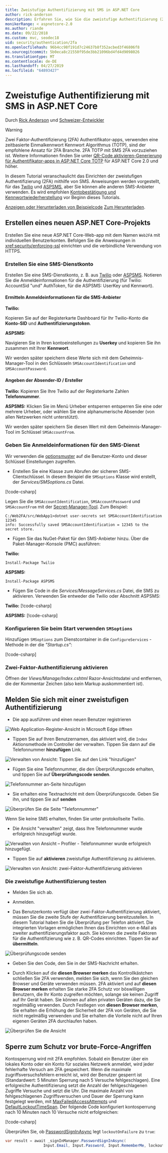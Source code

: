```yaml
---
title: Zweistufige Authentifizierung mit SMS in ASP.NET Core
author: rick-anderson
description: Erfahren Sie, wie Sie die zweistufige Authentifizierung (2FA) mit einer ASP.NET Core-app einrichten.
monikerRange: < aspnetcore-2.0
ms.author: riande
ms.date: 09/22/2018
ms.custom: mvc, seodec18
uid: security/authentication/2fa
ms.openlocfilehash: 96b4cc98f191d7c24637b8f352acbed3f46806f8
ms.sourcegitcommit: 5b0eca8c21550f95de3bb21096bd4fd4d9098026
ms.translationtype: MT
ms.contentlocale: de-DE
ms.lasthandoff: 04/27/2019
ms.locfileid: "64893427"
---
```

# <a name="two-factor-authentication-with-sms-in-aspnet-core"></a>Zweistufige Authentifizierung mit SMS in ASP.NET Core

Durch [Rick Anderson](https://twitter.com/RickAndMSFT) und [Schweizer-Entwickler](https://github.com/Swiss-Devs)

>[!WARNING]
> Zwei Faktor-Authentifizierung (2FA) Authentifikator-apps, verwenden eine zeitbasierte Einmalkennwort Kennwort Algorithmus (TOTP), sind der empfohlene Ansatz für 2FA Branche. 2FA TOTP mit SMS 2FA vorzuziehen ist. Weitere Informationen finden Sie unter [QR-Code aktivieren-Generierung für Authentifikator-apps in ASP.NET Core TOTP](xref:security/authentication/identity-enable-qrcodes) für ASP.NET Core 2.0 und höher.

In diesem Tutorial veranschaulicht das Einrichten der zweistufigen Authentifizierung (2FA) mithilfe von SMS. Anweisungen werden vorgestellt, für das [Twilio](https://www.twilio.com/) und [ASPSMS](https://www.aspsms.com/asp.net/identity/core/testcredits/), aber Sie können alle anderen SMS-Anbieter verwenden. Es wird empfohlen [Kontobestätigung und Kennwortwiederherstellung](xref:security/authentication/accconfirm) vor Beginn dieses Tutorials.

[Anzeigen oder Herunterladen von Beispielcode](https://github.com/aspnet/AspNetCore.Docs/tree/master/aspnetcore/security/authentication/2fa/sample/Web2FA) [Zum Herunterladen](xref:index#how-to-download-a-sample).

## <a name="create-a-new-aspnet-core-project"></a>Erstellen eines neuen ASP.NET Core-Projekts

Erstellen Sie eine neue ASP.NET Core-Web-app mit dem Namen `Web2FA` mit individuellen Benutzerkonten. Befolgen Sie die Anweisungen in <xref:security/enforcing-ssl> einrichten und die verbindliche Verwendung von HTTPS.

### <a name="create-an-sms-account"></a>Erstellen Sie eine SMS-Dienstkonto

Erstellen Sie eine SMS-Dienstkonto, z. B. aus [Twilio](https://www.twilio.com/) oder [ASPSMS](https://www.aspsms.com/asp.net/identity/core/testcredits/). Notieren Sie die Anmeldeinformationen für die Authentifizierung (für Twilio: AccountSid "und" AuthToken, für die ASPSMS: UserKey und Kennwort).

#### <a name="figuring-out-sms-provider-credentials"></a>Ermitteln Anmeldeinformationen für die SMS-Anbieter

**Twilio:**

Kopieren Sie auf der Registerkarte Dashboard für Ihr Twilio-Konto die **Konto-SID** und **Authentifizierungstoken**.

**ASPSMS:**

Navigieren Sie in Ihren kontoeinstellungen zu **Userkey** und kopieren Sie ihn zusammen mit Ihrer **Kennwort**.

Wir werden später speichern diese Werte sich mit dem Geheimnis-Manager-Tool in den Schlüsseln `SMSAccountIdentification` und `SMSAccountPassword`.

#### <a name="specifying-senderid--originator"></a>Angeben der Absender-ID / Ersteller

**Twilio:** Kopieren Sie Ihre Twilio auf der Registerkarte Zahlen **Telefonnummer**.

**ASPSMS:** Klicken Sie im Menü Urheber entsperren entsperren Sie eine oder mehrere Urheber, oder wählen Sie eine alphanumerische Absender (von allen Netzwerken nicht unterstützt).

Wir werden später speichern Sie diesen Wert mit dem Geheimnis-Manager-Tool im Schlüssel `SMSAccountFrom`.

### <a name="provide-credentials-for-the-sms-service"></a>Geben Sie Anmeldeinformationen für den SMS-Dienst

Wir verwenden die [optionsmuster](xref:fundamentals/configuration/options) auf die Benutzer-Konto und dieser Schlüssel Einstellungen zugreifen.

* Erstellen Sie eine Klasse zum Abrufen der sicheren SMS-Clientschlüssel. In diesem Beispiel die `SMSoptions` Klasse wird erstellt, der *Services/SMSoptions.cs* Datei.

[!code-csharp[](2fa/sample/Web2FA/Services/SMSoptions.cs)]

Legen Sie die `SMSAccountIdentification`, `SMSAccountPassword` und `SMSAccountFrom` mit der [Secret-Manager-Tool](xref:security/app-secrets). Zum Beispiel:

```none
C:/Web2FA/src/WebApp1>dotnet user-secrets set SMSAccountIdentification 12345
info: Successfully saved SMSAccountIdentification = 12345 to the secret store.
```

* Fügen Sie das NuGet-Paket für den SMS-Anbieter hinzu. Über die Paket-Manager-Konsole (PMC) ausführen:

**Twilio:**

`Install-Package Twilio`

**ASPSMS:**

`Install-Package ASPSMS`

* Fügen Sie Code in die *Services/MessageServices.cs* Datei, die SMS zu aktivieren. Verwenden Sie entweder die Twilio oder Abschnitt ASPSMS:

**Twilio:** [!code-csharp[](2fa/sample/Web2FA/Services/MessageServices_twilio.cs)]

**ASPSMS:** [!code-csharp[](2fa/sample/Web2FA/Services/MessageServices_ASPSMS.cs)]

### <a name="configure-startup-to-use-smsoptions"></a>Konfigurieren Sie beim Start verwenden `SMSoptions`

Hinzufügen `SMSoptions` zum Dienstcontainer in die `ConfigureServices` -Methode in der die *"Startup.cs"*:

[!code-csharp[](2fa/sample/Web2FA/Startup.cs?name=snippet1&highlight=4)]

### <a name="enable-two-factor-authentication"></a>Zwei-Faktor-Authentifizierung aktivieren

Öffnen der *Views/Manage/Index.cshtml* Razor-Ansichtsdatei und entfernen, die der Kommentar Zeichen (also kein Markup auskommentiert ist).

## <a name="log-in-with-two-factor-authentication"></a>Melden Sie sich mit einer zweistufigen Authentifizierung

* Die app ausführen und einen neuen Benutzer registrieren

![Web Application-Register-Ansicht in Microsoft Edge öffnen](2fa/_static/login2fa1.png)

* Tippen Sie auf Ihren Benutzernamen, das aktiviert wird, die `Index` Aktionsmethode im Controller der verwalten. Tippen Sie dann auf die Telefonnummer **hinzufügen** Link.

![Verwalten von Ansicht: Tippen Sie auf den Link "hinzufügen"](2fa/_static/login2fa2.png)

* Fügen Sie eine Telefonnummer, die den Überprüfungscode erhalten, und tippen Sie auf **Überprüfungscode senden**.

![Telefonnummer an-Seite hinzufügen](2fa/_static/login2fa3.png)

* Sie erhalten eine Textnachricht mit dem Überprüfungscode. Geben Sie ihn, und tippen Sie auf **senden**

![Überprüfen Sie die Seite "Telefonnummer"](2fa/_static/login2fa4.png)

Wenn Sie keine SMS erhalten, finden Sie unter protokollseite Twilio.

* Die Ansicht "verwalten" zeigt, dass Ihre Telefonnummer wurde erfolgreich hinzugefügt wurde.

![Verwalten von Ansicht – Profiler - Telefonnummer wurde erfolgreich hinzugefügt.](2fa/_static/login2fa5.png)

* Tippen Sie auf **aktivieren** zweistufige Authentifizierung zu aktivieren.

![Verwalten von Ansicht: zwei-Faktor-Authentifizierung aktivieren](2fa/_static/login2fa6.png)

### <a name="test-two-factor-authentication"></a>Die zweistufige Authentifizierung testen

* Melden Sie sich ab.

* Anmelden.

* Das Benutzerkonto verfügt über zwei-Faktor-Authentifizierung aktiviert, müssen Sie die zweite Stufe der Authentifizierung bereitzustellen. In diesem Tutorial haben Sie die Überprüfung per Telefon aktiviert. Die integrierten Vorlagen ermöglichen Ihnen das Einrichten von e-Mail als zweiter authentifizierungsfaktor auch. Sie können die zweite Faktoren für die Authentifizierung wie z. B. QR-Codes einrichten. Tippen Sie auf **übermitteln**.

![Überprüfungscode senden](2fa/_static/login2fa7.png)

* Geben Sie den Code, den Sie in der SMS-Nachricht erhalten.

* Durch Klicken auf die **diesen Browser merken** das Kontrollkästchen schließen Sie 2FA verwenden, melden Sie sich, wenn Sie den gleichen Browser und Geräte verwenden müssen. 2FA aktiviert und auf **diesen Browser merken** erhalten Sie starke 2FA Schutz vor böswilligen Benutzern, die Ihr Konto zugreifen möchten, solange sie keinen Zugriff auf Ihr Gerät haben. Sie können auf allen privaten Geräten dazu, die Sie regelmäßig verwenden. Durch Festlegen von **diesen Browser merken**, Sie erhalten die Erhöhung der Sicherheit der 2FA von Geräten, die Sie nicht regelmäßig verwenden und Sie erhalten die Vorteile nicht auf Ihren eigenen Geräten 2FA durchlaufen haben.

![Überprüfen Sie die Ansicht](2fa/_static/login2fa8.png)

## <a name="account-lockout-for-protecting-against-brute-force-attacks"></a>Sperre zum Schutz vor brute-Force-Angriffen

Kontosperrung wird mit 2FA empfohlen. Sobald ein Benutzer über ein lokales Konto oder ein Konto für soziales Netzwerk anmeldet, wird jeder fehlerhafte Versuch am 2FA gespeichert. Wenn die maximale zugriffsversuchsfehlern erreicht ist, wird der Benutzer gesperrt ist (Standardwert: 5 Minuten Sperrung nach 5 Versuche fehlgeschlagen). Eine erfolgreiche Authentifizierung setzt die Anzahl der fehlgeschlagenen Zugriffe Versuche und setzt die Uhr. Die maximale Anzahl von fehlgeschlagenen Zugriffsversuchen und Dauer der Sperrung kann festgelegt werden, mit [MaxFailedAccessAttempts](/dotnet/api/microsoft.aspnetcore.identity.lockoutoptions.maxfailedaccessattempts) und [DefaultLockoutTimeSpan](/dotnet/api/microsoft.aspnetcore.identity.lockoutoptions.defaultlockouttimespan). Der folgende Code konfiguriert kontosperrung nach 10 Minuten nach 10 Versuche nicht erfolgreichen:

[!code-csharp[](2fa/sample/Web2FA/Startup.cs?name=snippet2&highlight=13-17)]

Überprüfen Sie, ob [PasswordSignInAsync](/dotnet/api/microsoft.aspnetcore.identity.signinmanager-1.passwordsigninasync) legt `lockoutOnFailure` zu `true`:

```csharp
var result = await _signInManager.PasswordSignInAsync(
                 Input.Email, Input.Password, Input.RememberMe, lockoutOnFailure: true);
```
